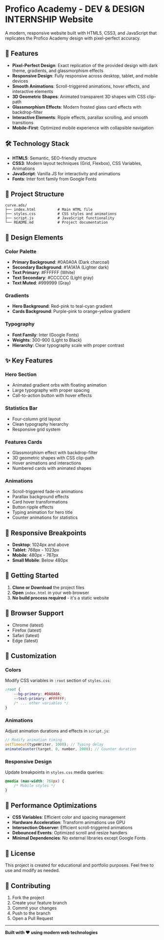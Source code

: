 # Profico Academy - DEV & DESIGN INTERNSHIP Website

A modern, responsive website built with HTML5, CSS3, and JavaScript that replicates the Profico Academy design with pixel-perfect accuracy.

## 🚀 Features

- **Pixel-Perfect Design**: Exact replication of the provided design with dark theme, gradients, and glassmorphism effects
- **Responsive Design**: Fully responsive across desktop, tablet, and mobile devices
- **Smooth Animations**: Scroll-triggered animations, hover effects, and interactive elements
- **3D Geometric Shapes**: Animated transparent 3D shapes with CSS clip-path
- **Glassmorphism Effects**: Modern frosted glass card effects with backdrop-filter
- **Interactive Elements**: Ripple effects, parallax scrolling, and smooth transitions
- **Mobile-First**: Optimized mobile experience with collapsible navigation

## 🛠️ Technology Stack

- **HTML5**: Semantic, SEO-friendly structure
- **CSS3**: Modern layout techniques (Grid, Flexbox), CSS Variables, Animations
- **JavaScript**: Vanilla JS for interactivity and animations
- **Fonts**: Inter font family from Google Fonts

## 📁 Project Structure

```
curve.ads/
├── index.html          # Main HTML file
├── styles.css          # CSS styles and animations
├── script.js           # JavaScript functionality
└── README.md           # Project documentation
```

## 🎨 Design Elements

### Color Palette
- **Primary Background**: #0A0A0A (Dark charcoal)
- **Secondary Background**: #1A1A1A (Lighter dark)
- **Text Primary**: #FFFFFF (White)
- **Text Secondary**: #CCCCCC (Light gray)
- **Text Muted**: #999999 (Gray)

### Gradients
- **Hero Background**: Red-pink to teal-cyan gradient
- **Cards Background**: Purple-pink to orange-yellow gradient

### Typography
- **Font Family**: Inter (Google Fonts)
- **Weights**: 300-900 (Light to Black)
- **Hierarchy**: Clear typography scale with proper contrast

## ✨ Key Features

### Hero Section
- Animated gradient orbs with floating animation
- Large typography with proper spacing
- Call-to-action button with hover effects

### Statistics Bar
- Four-column grid layout
- Clean typography hierarchy
- Responsive grid system

### Features Cards
- Glassmorphism effect with backdrop-filter
- 3D geometric shapes with CSS clip-path
- Hover animations and interactions
- Numbered cards with animated shapes

### Animations
- Scroll-triggered fade-in animations
- Parallax background effects
- Card hover transformations
- Button ripple effects
- Typing animation for hero title
- Counter animations for statistics

## 📱 Responsive Breakpoints

- **Desktop**: 1024px and above
- **Tablet**: 768px - 1023px
- **Mobile**: 480px - 767px
- **Small Mobile**: Below 480px

## 🚀 Getting Started

1. **Clone or Download** the project files
2. **Open** `index.html` in your web browser
3. **No build process required** - it's a static website

## 🎯 Browser Support

- Chrome (latest)
- Firefox (latest)
- Safari (latest)
- Edge (latest)

## 📝 Customization

### Colors
Modify CSS variables in `:root` section of `styles.css`:
```css
:root {
    --bg-primary: #0A0A0A;
    --text-primary: #FFFFFF;
    /* ... other variables */
}
```

### Animations
Adjust animation durations and effects in `script.js`:
```javascript
// Modify animation timing
setTimeout(typeWriter, 1000); // Typing delay
animateCounter(target, 0, number, 2000); // Counter duration
```

### Responsive Design
Update breakpoints in `styles.css` media queries:
```css
@media (max-width: 768px) {
    /* Mobile styles */
}
```

## 🔧 Performance Optimizations

- **CSS Variables**: Efficient color and spacing management
- **Hardware Acceleration**: Transform animations use GPU
- **Intersection Observer**: Efficient scroll-triggered animations
- **Debounced Events**: Optimized scroll and resize handlers
- **Minimal Dependencies**: No external libraries except Google Fonts

## 📄 License

This project is created for educational and portfolio purposes. Feel free to use and modify as needed.

## 🤝 Contributing

1. Fork the project
2. Create your feature branch
3. Commit your changes
4. Push to the branch
5. Open a Pull Request

---

**Built with ❤️ using modern web technologies**
